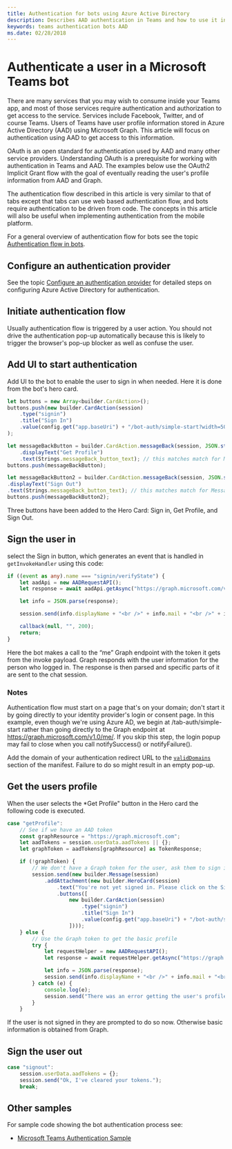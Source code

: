 ```yaml
---
title: Authentication for bots using Azure Active Directory
description: Describes AAD authentication in Teams and how to use it in your bots
keywords: teams authentication bots AAD
ms.date: 02/28/2018
---
```

# Authenticate a user in a Microsoft Teams bot

There are many services that you may wish to consume inside your Teams app, and most of those services require authentication and authorization to get access to the service. Services include Facebook, Twitter, and of course Teams. Users of Teams have user profile information stored in Azure Active Directory (AAD) using Microsoft Graph. This article will focus on authentication using AAD to get access to this information.

OAuth is an open standard for authentication used by AAD and many other service providers. Understanding OAuth is a prerequisite for working with authentication in Teams and AAD. The examples below use the OAuth2 Implicit Grant flow with the goal of eventually reading the user's profile information from AAD and Graph.

The authentication flow described in this article is very similar to that of tabs except that tabs can use web based authentication flow, and bots require authentication to be driven from code. The concepts in this article will also be useful when implementing authentication from the mobile platform.

For a general overview of authentication flow for bots see the topic [Authentication flow in bots](~/concepts/authentication/auth-flow-bot).

## Configure an authentication provider

See the topic [Configure an authentication provider](~/concepts/authentication/configure-AAD) for detailed steps on configuring Azure Active Directory for authentication.

## Initiate authentication flow

Usually authentication flow is triggered by a user action. You should not drive the authentication pop-up automatically because this is likely to trigger the browser's pop-up blocker as well as confuse the user.

## Add UI to start authentication

Add UI to the bot to enable the user to sign in when needed. Here it is done from the bot's hero card.

```TypeScript
let buttons = new Array<builder.CardAction>();
buttons.push(new builder.CardAction(session)
    .type("signin")
    .title("Sign In")
    .value(config.get("app.baseUri") + "/bot-auth/simple-start?width=5000&height=5000"),
);

let messageBackButton = builder.CardAction.messageBack(session, JSON.stringify({ action: "getProfile" }), "Get Profile")
    .displayText("Get Profile")
    .text(Strings.messageBack_button_text); // this matches match for MessageBackReceiverDialog
buttons.push(messageBackButton);

let messageBackButton2 = builder.CardAction.messageBack(session, JSON.stringify({ action: "signout" }), "Sign Out")
.displayText("Sign Out")
.text(Strings.messageBack_button_text); // this matches match for MessageBackReceiverDialog
buttons.push(messageBackButton2);

```

Three buttons have been added to the Hero Card: Sign in, Get Profile, and Sign Out.

## Sign the user in

select the Sign in button, which generates an event that is handled in `getInvokeHandler` using this code:

```TypeScript
if ((event as any).name === "signin/verifyState") {
    let aadApi = new AADRequestAPI();
    let response = await aadApi.getAsync("https://graph.microsoft.com/v1.0/me/", { Authorization: " Bearer " + (event as any).value.state.accessToken }, null);

    let info = JSON.parse(response);

    session.send(info.displayName + "<br />" + info.mail + "<br />" + info.officeLocation);

    callback(null, "", 200);
    return;
}
```

Here the bot makes a call to the “me” Graph endpoint with the token it gets from the invoke payload. Graph responds with the user information for the person who logged in. The response is then parsed and specific parts of it are sent to the chat session.

### Notes

Authentication flow must start on a page that's on your domain; don't start it by going directly to your identity provider's login or consent page. In this example, even though we're using Azure AD, we begin at /tab-auth/simple-start rather than going directly to the Graph endpoint at https://graph.microsoft.com/v1.0/me/. If you skip this step, the login popup may fail to close when you call notifySuccess() or notifyFailure().

Add the domain of your authentication redirect URL to the [`validDomains`](~/resources/schema/manifest-schema#validdomains) section of the manifest. Failure to do so might result in an empty pop-up.

## Get the users profile

When the user selects the *Get Profile" button in the Hero card the following code is executed.

```TypeScript
case "getProfile":
    // See if we have an AAD token
    const graphResource = "https://graph.microsoft.com";
    let aadTokens = session.userData.aadTokens || {};
    let graphToken = aadTokens[graphResource] as TokenResponse;

    if (!graphToken) {
        // We don't have a Graph token for the user, ask them to sign in
        session.send(new builder.Message(session)
            .addAttachment(new builder.HeroCard(session)
                .text("You're not yet signed in. Please click on the Sign In button to log in.")
                .buttons([
                    new builder.CardAction(session)
                        .type("signin")
                        .title("Sign In")
                        .value(config.get("app.baseUri") + "/bot-auth/simple-start?width=5000&height=5000"),
                    ])));
    } else {
        // Use the Graph token to get the basic profile
        try {
            let requestHelper = new AADRequestAPI();
            let response = await requestHelper.getAsync("https://graph.microsoft.com/v1.0/me/", { Authorization: "Bearer " + graphToken.access_token }, null);

            let info = JSON.parse(response);
            session.send(info.displayName + "<br />" + info.mail + "<br />" + info.officeLocation);
        } catch (e) {
            console.log(e);
            session.send("There was an error getting the user's profile.");
        }
    }
```

If the user is not signed in they are prompted to do so now.  Otherwise basic information is obtained from Graph.

## Sign the user out

```TypeScript
case "signout":
    session.userData.aadTokens = {};
    session.send("Ok, I've cleared your tokens.");
    break;
```

## Other samples

For sample code showing the bot authentication process see:

* [Microsoft Teams Authentication Sample](https://github.com/OfficeDev/microsoft-teams-sample-auth-node)